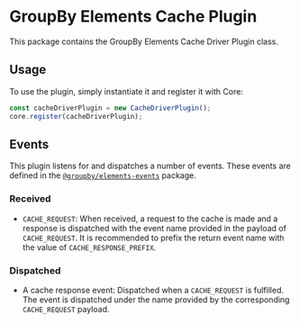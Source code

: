 # GroupBy Elements Cache Plugin

This package contains the GroupBy Elements Cache Driver Plugin class.

## Usage

To use the plugin, simply instantiate it and register it with Core:

```js
const cacheDriverPlugin = new CacheDriverPlugin();
core.register(cacheDriverPlugin);
```

## Events

This plugin listens for and dispatches a number of events. These events are defined in the [`@groupby/elements-events`][elements-events] package.

### Received

* `CACHE_REQUEST`: When received, a request to the cache is made and a response is dispatched with the event name provided in the payload of `CACHE_REQUEST`.
  It is recommended to prefix the return event name with the value of `CACHE_RESPONSE_PREFIX`.

### Dispatched

* A cache response event: Dispatched when a `CACHE_REQUEST` is fulfilled.
  The event is dispatched under the name provided by the corresponding `CACHE_REQUEST` payload.

[elements-events]: https://github.com/groupby/elements-events
